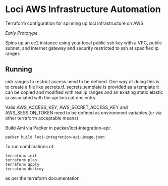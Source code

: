 # Loci AWS Infrastructure Automation

Terraform configuration for spinning up loci infrastructure on AWS

*Early Prototype* 

Spins up an ec2 instance using your local public ssh key with a VPC, public subnet, and internet gateway and security restricted to ssh at specified ip ranges

## Running

cidr ranges to restrict access need to be defined. One way of doing this is to create a file like secrets.tf.  secrets_template is provided as a template it can be copied and modified with real ip ranges and an existing static elastic ip associated with the api.loci.cat dns entry.

Valid AWS_ACCESS_KEY, AWS_SECRET_ACCESS_KEY and AWS_SESSION_TOKEN need to be defined as environment variables (or via other terraform acceptable means)

Build Ami via Packer in packer/loci-integration-api:

```
packer build loci-integration-api-image.json 
```

To run combinations of: 

```
terraform init 
terraform plan
terraform apply
terraform destroy
```
as per the terraform documentation